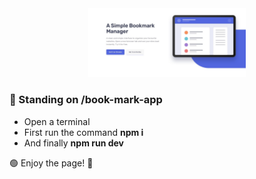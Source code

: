    <div align=center>
        <img src="./assets/cover.jpg" alt="Headline" width="50%"  />
    </div>


### 📁 Standing on /book-mark-app

<ul>
    <li>Open a terminal </li>
    <li>First run the command <b>npm i</b></li>
    <li>And finally <b>npm run dev</b></li>
</ul>
🟢 Enjoy the page! 💖</b>

